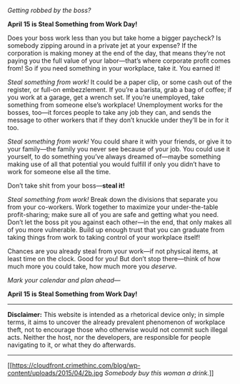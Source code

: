 _Getting robbed by the boss?_

**April 15 is Steal Something from Work Day!**

Does your boss work less than you but take home a bigger paycheck? Is somebody zipping around in a private jet at your expense? If the corporation is making money at the end of the day, that means they’re not paying you the full value of your labor—that’s where corporate profit comes from! So if you need something in your workplace, take it. You earned it!

_Steal something from work!_ It could be a paper clip, or some cash out of the register, or full-on embezzlement. If you’re a barista, grab a bag of coffee; if you work at a garage, get a wrench set. If you’re unemployed, take something from someone else’s workplace! Unemployment works for the bosses, too—it forces people to take any job they can, and sends the message to other workers that if they don’t knuckle under they’ll be in for it too.

_Steal something from work!_ You could share it with your friends, or give it to your family—the family you never see because of your job. You could use it yourself, to do something you’ve always dreamed of—maybe something making use of all that potential you would fulfill if only you didn’t have to work for someone else all the time.

Don’t take shit from your boss—**steal it!**

_Steal something from work!_ Break down the divisions that separate you from your co-workers. Work together to maximize your under-the-table profit-sharing; make sure all of you are safe and getting what you need. Don’t let the boss pit you against each other—in the end, that only makes all of you more vulnerable. Build up enough trust that you can graduate from taking things from work to taking control of your workplace itself!

Chances are you already steal from your work—if not physical items, at least time on the clock. Good for you! But don’t stop there—think of how much more you could take, how much more you _deserve._

_Mark your calendar and plan ahead—_

**April 15 is Steal Something from Work Day!**

---

**Disclaimer:** This website is intended as a rhetorical device only; in simple terms, it aims to uncover the already prevalent phenomenon of workplace theft, not to encourage those who otherwise would not commit such illegal acts. Neither the host, nor the developers, are responsible for people navigating to it, or what they do afterwards.

---

[[https://cloudfront.crimethinc.com/blog/wp-content/uploads/2015/04/2b.jpg _Somebody buy this woman a drink._]]
